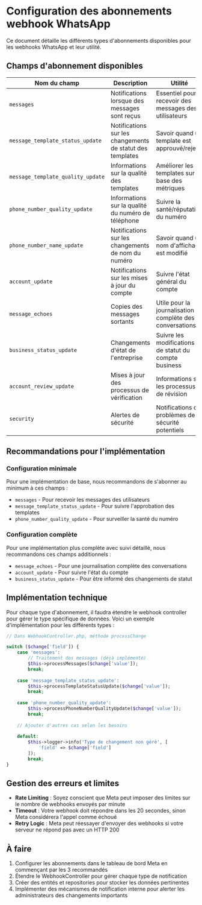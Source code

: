 # Configuration des abonnements webhook WhatsApp

Ce document détaille les différents types d'abonnements disponibles pour les webhooks WhatsApp et leur utilité.

## Champs d'abonnement disponibles

| Nom du champ | Description | Utilité |
|--------------|-------------|---------|
| `messages` | Notifications lorsque des messages sont reçus | Essentiel pour recevoir des messages des utilisateurs |
| `message_template_status_update` | Notifications sur les changements de statut des templates | Savoir quand un template est approuvé/rejeté |
| `message_template_quality_update` | Informations sur la qualité des templates | Améliorer les templates sur la base des métriques |
| `phone_number_quality_update` | Informations sur la qualité du numéro de téléphone | Suivre la santé/réputation du numéro |
| `phone_number_name_update` | Notifications sur les changements de nom du numéro | Savoir quand un nom d'affichage est modifié |
| `account_update` | Notifications sur les mises à jour du compte | Suivre l'état général du compte |
| `message_echoes` | Copies des messages sortants | Utile pour la journalisation complète des conversations |
| `business_status_update` | Changements d'état de l'entreprise | Suivre les modifications de statut du compte business |
| `account_review_update` | Mises à jour des processus de vérification | Informations sur les processus de révision |
| `security` | Alertes de sécurité | Notifications de problèmes de sécurité potentiels |

## Recommandations pour l'implémentation

### Configuration minimale
Pour une implémentation de base, nous recommandons de s'abonner au minimum à ces champs :
- `messages` - Pour recevoir les messages des utilisateurs
- `message_template_status_update` - Pour suivre l'approbation des templates
- `phone_number_quality_update` - Pour surveiller la santé du numéro

### Configuration complète
Pour une implémentation plus complète avec suivi détaillé, nous recommandons ces champs additionnels :
- `message_echoes` - Pour une journalisation complète des conversations
- `account_update` - Pour suivre l'état du compte
- `business_status_update` - Pour être informé des changements de statut

## Implémentation technique

Pour chaque type d'abonnement, il faudra étendre le webhook controller pour gérer le type spécifique de données. Voici un exemple d'implémentation pour les différents types :

```php
// Dans WebhookController.php, méthode processChange

switch ($change['field']) {
    case 'messages':
        // Traitement des messages (déjà implémenté)
        $this->processMessages($change['value']);
        break;
    
    case 'message_template_status_update':
        $this->processTemplateStatusUpdate($change['value']);
        break;
    
    case 'phone_number_quality_update':
        $this->processPhoneNumberQualityUpdate($change['value']);
        break;
    
    // Ajouter d'autres cas selon les besoins
    
    default:
        $this->logger->info('Type de changement non géré', [
            'field' => $change['field']
        ]);
        break;
}
```

## Gestion des erreurs et limites

- **Rate Limiting** : Soyez conscient que Meta peut imposer des limites sur le nombre de webhooks envoyés par minute
- **Timeout** : Votre webhook doit répondre dans les 20 secondes, sinon Meta considérera l'appel comme échoué
- **Retry Logic** : Meta peut réessayer d'envoyer des webhooks si votre serveur ne répond pas avec un HTTP 200

## À faire

1. Configurer les abonnements dans le tableau de bord Meta en commençant par les 3 recommandés
2. Étendre le WebhookController pour gérer chaque type de notification
3. Créer des entités et repositories pour stocker les données pertinentes
4. Implémenter des mécanismes de notification interne pour alerter les administrateurs des changements importants
